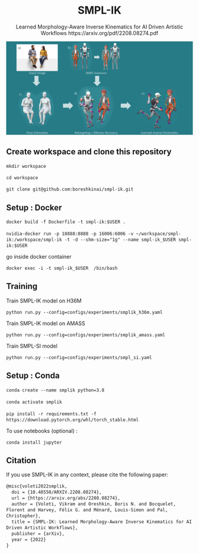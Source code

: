 <p align="center">
  <h1 align="center">SMPL-IK</h1>

  <p align="center">
    Learned Morphology-Aware Inverse Kinematics for AI Driven Artistic Workflows 
    https://arxiv.org/pdf/2208.08274.pdf
    <br>
  </p>
</p>

![Alt Text](./fig/teaser.png)

## Create workspace and clone this repository

```mkdir workspace```

```cd workspace```

```git clone git@github.com:boreshkinai/smpl-ik.git```


## Setup : Docker

```
docker build -f Dockerfile -t smpl-ik:$USER .

nvidia-docker run -p 18888:8888 -p 16006:6006 -v ~/workspace/smpl-ik:/workspace/smpl-ik -t -d --shm-size="1g" --name smpl-ik_$USER smpl-ik:$USER
```
go inside docker container
```
docker exec -i -t smpl-ik_$USER  /bin/bash 
```

## Training

Train SMPL-IK model on H36M 
```
python run.py --config=configs/experiments/smplik_h36m.yaml
```
Train SMPL-IK model on AMASS 
```
python run.py --config=configs/experiments/smplik_amass.yaml
```
Train SMPL-SI model 
```
python run.py --config=configs/experiments/smpl_si.yaml
```

## Setup : Conda
```
conda create --name smplik python=3.8

conda activate smplik 

pip install -r requirements.txt -f https://download.pytorch.org/whl/torch_stable.html
```
To use notebooks (optional) :
```
conda install jupyter
```


## Citation

If you use SMPL-IK in any context, please cite the following paper:

```
@misc{voleti2022smplik,
  doi = {10.48550/ARXIV.2208.08274},
  url = {https://arxiv.org/abs/2208.08274},
  author = {Voleti, Vikram and Oreshkin, Boris N. and Bocquelet, Florent and Harvey, Félix G. and Ménard, Louis-Simon and Pal, Christopher},
  title = {SMPL-IK: Learned Morphology-Aware Inverse Kinematics for AI Driven Artistic Workflows},
  publisher = {arXiv},
  year = {2022}
}

```
